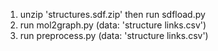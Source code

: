 
1. unzip 'structures.sdf.zip' then run sdfload.py
2. run mol2graph.py (data: 'structure links.csv')
3. run preprocess.py (data: 'structure links.csv')
